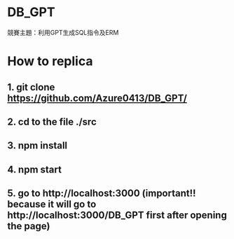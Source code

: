 # DB_GPT
競賽主題：利用GPT生成SQL指令及ERM

# How to replica
## 1. git clone https://github.com/Azure0413/DB_GPT/
## 2. cd to the file ./src
## 3. npm install
## 4. npm start
## 5. go to http://localhost:3000 (important!! because it will go to http://localhost:3000/DB_GPT first after opening the page)
